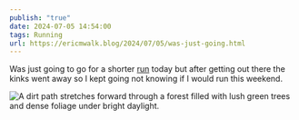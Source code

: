 ```yaml
---
publish: "true"
date: 2024-07-05 14:54:00
tags: Running
url: https://ericmwalk.blog/2024/07/05/was-just-going.html
---
```


Was just going to go for a shorter [run](https://strava.app.link/GQHSDkp80Kb) today but after getting out there the kinks went away so I kept going not knowing if I would run this weekend.

![A dirt path stretches forward through a forest filled with lush green trees and dense foliage under bright daylight.](https://ericmwalk.blog/uploads/2024/img-0707.jpeg)